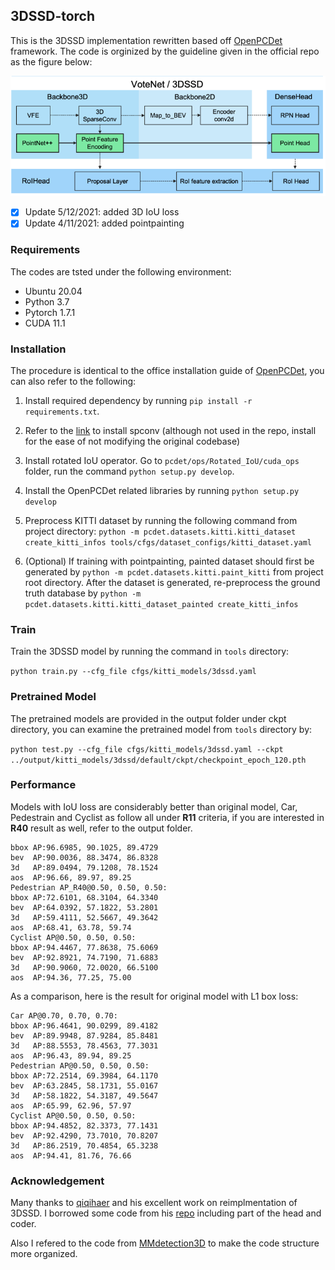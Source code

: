 ## 3DSSD-torch

This is the 3DSSD implementation rewritten based off [OpenPCDet](https://github.com/open-mmlab/OpenPCDet) framework. The code is orginized by the guideline given in the official repo as the figure below:

![plot](./docs/3dssd.png)
- [x] Update 5/12/2021: added 3D IoU loss
- [x] Update 4/11/2021: added pointpainting

### Requirements
The codes are tsted under the following environment:

- Ubuntu 20.04
- Python 3.7
- Pytorch 1.7.1
- CUDA 11.1

### Installation

The procedure is identical to the office installation guide of [OpenPCDet](https://github.com/open-mmlab/OpenPCDet/blob/master/docs/INSTALL.md), you can also refer to the following:

1. Install required dependency by running ```pip install -r requirements.txt```.

2. Refer to the [link](https://github.com/traveller59/spconv) to install spconv (although not used in the repo, install for the ease of not modifying the original codebase)

3. Install rotated IoU operator. Go to ```pcdet/ops/Rotated_IoU/cuda_ops``` folder, run the command ```python setup.py develop```.

4. Install the OpenPCDet related libraries by running ```python setup.py develop```

5. Preprocess KITTI dataset by running the following command from project directory: ```python -m pcdet.datasets.kitti.kitti_dataset create_kitti_infos tools/cfgs/dataset_configs/kitti_dataset.yaml```

6. (Optional) If training with pointpainting, painted dataset should first be generated by ```python -m pcdet.datasets.kitti.paint_kitti``` from project root directory. After the dataset is generated,
re-preprocess the ground truth database by ```python -m pcdet.datasets.kitti.kitti_dataset_painted create_kitti_infos```

### Train

Train the 3DSSD model by running the command in ```tools``` directory: 

```python train.py --cfg_file cfgs/kitti_models/3dssd.yaml ```

### Pretrained Model

The pretrained models are provided in the output folder under ckpt directory, you can examine the pretrained model from ```tools``` directory by:

```python test.py --cfg_file cfgs/kitti_models/3dssd.yaml --ckpt ../output/kitti_models/3dssd/default/ckpt/checkpoint_epoch_120.pth```


### Performance

Models with IoU loss are considerably better than original model, Car, Pedestrain and Cyclist as follow all under __R11__ criteria, if you are interested in __R40__ result as well, refer to the output folder.

```
bbox AP:96.6985, 90.1025, 89.4729
bev  AP:90.0036, 88.3474, 86.8328
3d   AP:89.0494, 79.1208, 78.1524
aos  AP:96.66, 89.97, 89.25
Pedestrian AP_R40@0.50, 0.50, 0.50:
bbox AP:72.6101, 68.3104, 64.3340
bev  AP:64.0392, 57.1822, 53.2801
3d   AP:59.4111, 52.5667, 49.3642
aos  AP:68.41, 63.78, 59.74
Cyclist AP@0.50, 0.50, 0.50:
bbox AP:94.4467, 77.8638, 75.6069
bev  AP:92.8921, 74.7190, 71.6883
3d   AP:90.9060, 72.0020, 66.5100
aos  AP:94.36, 77.25, 75.00
```

As a comparison, here is the result for original model with L1 box loss: 

```
Car AP@0.70, 0.70, 0.70:
bbox AP:96.4641, 90.0299, 89.4182
bev  AP:89.9948, 87.9284, 85.8481
3d   AP:88.5553, 78.4563, 77.3031
aos  AP:96.43, 89.94, 89.25
Pedestrian AP@0.50, 0.50, 0.50:
bbox AP:72.2514, 69.3984, 64.1170
bev  AP:63.2845, 58.1731, 55.0167
3d   AP:58.1822, 54.3187, 49.5647
aos  AP:65.99, 62.96, 57.97
Cyclist AP@0.50, 0.50, 0.50:
bbox AP:94.4852, 82.3373, 77.1431
bev  AP:92.4290, 73.7010, 70.8207
3d   AP:86.2519, 70.4854, 65.3238
aos  AP:94.41, 81.76, 76.66
```
### Acknowledgement
Many thanks to [qiqihaer](https://github.com/qiqihaer) and his excellent work on reimplmentation of 3DSSD. I borrowed some code from his [repo](https://github.com/qiqihaer/3DSSD-pytorch-openPCDet) including part of the head and coder. 

Also I refered to the code from [MMdetection3D](https://github.com/open-mmlab/mmdetection3d) to make the code structure more organized.
